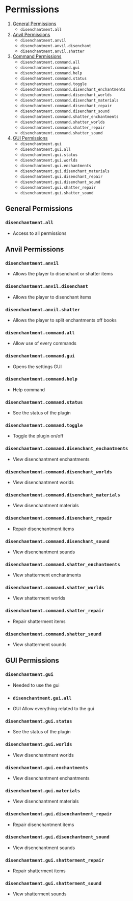 # Permissions

1. [General Permissions](#general-permissions)
    - `disenchantment.all`
2. [Anvil Permissions](#anvil-permissions)
    - `disenchantment.anvil`
    - `disenchantment.anvil.disenchant`
    - `disenchantment.anvil.shatter`
3. [Command Permissions](#command-permissions)
    - `disenchantment.command.all`
    - `disenchantment.command.gui`
    - `disenchantment.command.help`
    - `disenchantment.command.status`
    - `disenchantment.command.toggle`
    - `disenchantment.command.disenchant_enchantments`
    - `disenchantment.command.disenchant_worlds`
    - `disenchantment.command.disenchant_materials`
    - `disenchantment.command.disenchant_repair`
    - `disenchantment.command.disenchant_sound`
    - `disenchantment.command.shatter_enchantments`
    - `disenchantment.command.shatter_worlds`
    - `disenchantment.command.shatter_repair`
    - `disenchantment.command.shatter_sound`
4. [GUI Permissions](#gui-permissions)
    - `disenchantment.gui`
    - `disenchantment.gui.all`
    - `disenchantment.gui.status`
    - `disenchantment.gui.worlds`
    - `disenchantment.gui.enchantments`
    - `disenchantment.gui.disenchant_materials`
    - `disenchantment.gui.disenchant_repair`
    - `disenchantment.gui.disenchant_sound`
    - `disenchantment.gui.shatter_repair`
    - `disenchantment.gui.shatter_sound`

## General Permissions

### `disenchantment.all`

- Access to all permissions

## Anvil Permissions

### `disenchantment.anvil`

- Allows the player to disenchant or shatter items

### `disenchantment.anvil.disenchant`

- Allows the player to disenchant items

### `disenchantment.anvil.shatter`

- Allows the player to split enchantments off books

### `disenchantment.command.all`

- Allow use of every commands

### `disenchantment.command.gui`

- Opens the settings GUI

### `disenchantment.command.help`

- Help command

### `disenchantment.command.status`

- See the status of the plugin

### `disenchantment.command.toggle`

- Toggle the plugin on/off

### `disenchantment.command.disenchant_enchantments`

- View disenchantment enchantments

### `disenchantment.command.disenchant_worlds`

- View disenchantment worlds

### `disenchantment.command.disenchant_materials`

- View disenchantment materials

### `disenchantment.command.disenchant_repair`

- Repair disenchantment items

### `disenchantment.command.disenchant_sound`

- View disenchantment sounds

### `disenchantment.command.shatter_enchantments`

- View shatterment enchantments

### `disenchantment.command.shatter_worlds`

- View shatterment worlds

### `disenchantment.command.shatter_repair`

- Repair shatterment items

### `disenchantment.command.shatter_sound`

- View shatterment sounds

## GUI Permissions

### `disenchantment.gui`

- Needed to use the gui

- ### `disenchantment.gui.all`

- GUI Allow everything related to the gui

### `disenchantment.gui.status`

- See the status of the plugin

### `disenchantment.gui.worlds`

- View disenchantment worlds

### `disenchantment.gui.enchantments`

- View disenchantment enchantments

### `disenchantment.gui.materials`

- View disenchantment materials

### `disenchantment.gui.disenchantment_repair`

- Repair disenchantment items

### `disenchantment.gui.disenchantment_sound`

- View disenchantment sounds

### `disenchantment.gui.shatterment_repair`

- Repair shatterment items

### `disenchantment.gui.shatterment_sound`

- View shatterment sounds
